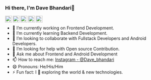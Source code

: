 ### Hi there, I'm Dave Bhandari👋

<a href="https://linkedin.com/in/dave-bhandari-4a74761a7/">
  <img align="left" alt="Dave's Linkdein" width="22px" src="https://cdn.jsdelivr.net/npm/simple-icons@v3/icons/linkedin.svg" />
</a>

<a href="https://github.com/Davekibh/">
  <img align="left" alt="Dave's Github" width="22px" src="https://cdn.jsdelivr.net/npm/simple-icons@v3/icons/github.svg" />
</a>

<a href="https://t.me/Dave_bhandari">
  <img align="left" alt="Dave's Telegram" width="22px" src="https://cdn.jsdelivr.net/npm/simple-icons@v3/icons/telegram.svg" />
</a>

<a href="https://instagram.com/Dave_bhandari/">
  <img align="left" alt="Pawan's Instagram" width="22px" src="https://cdn.jsdelivr.net/npm/simple-icons@v3/icons/instagram.svg" />
</a>

<a href="https://www.facebook.com/people/Dave-Bhandari/100005906536571">
  <img align="left" alt="Pawan's Facebook" width="22px" src="https://cdn.jsdelivr.net/npm/simple-icons@v3/icons/facebook.svg" />
</a>

<br/>

- 🔭 I’m currently working on Frontend Development.
- 🌱 I’m currently learning Backend Development.
- 👯 I’m looking to collaborate with Fullstack Developers and Android Developers.
- 🤔 I’m looking for help with Open source Contribution.
- 💬 Ask me about Frontend and Android Development
- 📫 How to reach me: [Instagram - @Dave_bhandari](https://Instagram.com/Dave_bhandari)
- 😄 Pronouns: He/His/Him
- ⚡ Fun fact: I 💖 exploring the world & new technologies.

